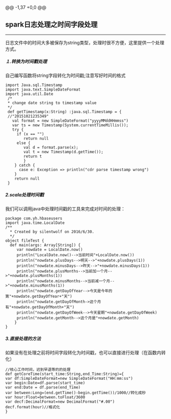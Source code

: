 @@ -1,37 +0,0 @@

## spark日志处理之时间字段处理
---------------------------------------------------------

日志文件中的时间大多被保存为string类型，处理时很不方便，这里提供一个处理方式。

##### １.转换为时间戳处理

自己编写函数将string字段转化为时间戳;注意写好时间的格式

    import Java.sql.Timestamp
    import java.text.SimpleDateFormat
    import java.util.Date
     /*
     * change date string to timestamp value
     */
     def getTimestamp(x:String) :java.sql.Timestamp = {
     //"20151021235349"
       val format = new SimpleDateFormat("yyyyMMddHHmmss")
       var ts = new Timestamp(System.currentTimeMillis());
       try {
         if (x == "")
            return null
         else {
            val d = format.parse(x);
            val t = new Timestamp(d.getTime());
            return t
            }
        } catch {
          case e: Exception => println("cdr parse timestamp wrong")
        }
        return null
     }
    
##### 2.scala处理时间戳

我们可以调用java中处理时间戳的工具来完成对时间的处理：

    package com.yh.hbaseusers
    import java.time.LocalDate
    /**  
      * Created by silentwolf on 2016/6/30.  
      */  
    object fileTest {  
      def main(args: Array[String]) {  
         var nowdate = LocalDate.now()  
         println("LocalDate.now()-->当前时间"+LocalDate.now())  
         println("nowdate.plusDays-->明天-->"+nowdate.plusDays(1))  
         println("nowdate.minusDays-->昨天-->"+nowdate.minusDays(1))  
         println("nowdate.plusMonths-->当前加一个月-->"+nowdate.plusMonths(1))  
         println("nowdate.minusMonths-->当前减一个月-->"+nowdate.minusMonths(1))  
         println("nowdate.getDayOfYear-->今天是今年的第"+nowdate.getDayOfYear+"天")  
         println("nowdate.getDayOfMonth->这个月有"+nowdate.getDayOfMonth+"天")  
         println("nowdate.getDayOfWeek-->今天星期"+nowdate.getDayOfWeek)  
         println("nowdate.getMonth-->这个月是"+nowdate.getMonth)  
        }  
    }  
    
##### 3.直接处理的方法

如果没有在处理之前将时间字段转化为时间戳，也可以直接进行处理（在函数内转化）

    //核心工作时间，迟到早退等的的处理  
    def getCoreTime(start_time:String,end_Time:String)={  
    var df:SimpleDateFormat=new SimpleDateFormat("HH:mm:ss")  
    var begin:Date=df.parse(start_time)  
    var end:Date = df.parse(end_Time)  
    var between:Long=(end.getTime()-begin.getTime())/1000//转化成秒  
    var hour:Float=between.toFloat/3600  
    var decf:DecimalFormat=new DecimalFormat("#.00")  
    decf.format(hour)//格式化    
    }  
